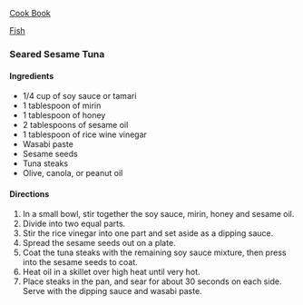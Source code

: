 [Cook Book](https://github.com/vmsmith/CookBook/blob/master/README.md)  

[Fish](https://github.com/vmsmith/CookBook/blob/master/fish_shellfish.md)

### Seared Sesame Tuna  

#### Ingredients

* 1/4 cup of soy sauce or tamari  
* 1 tablespoon of mirin  
* 1 tablespoon of honey  
* 2 tablespoons of sesame oil  
* 1 tablespoon of rice wine vinegar  
* Wasabi paste  
* Sesame seeds  
* Tuna steaks  
* Olive, canola, or peanut oil  

#### Directions

1. In a small bowl, stir together the soy sauce, mirin, honey and sesame oil.   
2. Divide into two equal parts.   
3. Stir the rice vinegar into one part and set aside as a dipping sauce.  
4. Spread the sesame seeds out on a plate.   
5. Coat the tuna steaks with the remaining soy sauce mixture, then press into the sesame seeds to coat.  
6. Heat oil in a skillet over high heat until very hot.   
7. Place steaks in the pan, and sear for about 30 seconds on each side. Serve with the dipping sauce and wasabi paste.  
